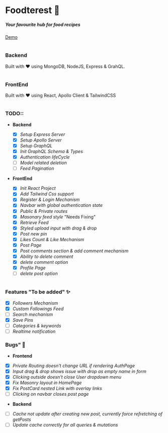 # Foodterest 🍝

##### _Your favourite hub for food recipes_

[Demo](https://foodterest.onrender.com/)

#

##

### Backend

Built with ♥ using MongoDB, NodeJS, Express & GrahQL.

#

### FrontEnd

Built with ♥ using React, Apollo Client & TailwindCSS

#

### TODO::

- **Backend**

  - [x] _Setup Express Server_
  - [x] _Setup Apollo Server_
  - [x] _Setup GraphQL_
  - [x] _Init GraphQL Schema & Types_
  - [x] _Authentication lifeCycle_
  - [ ] _Model related deletion_
  - [ ] _Feed Pagination_

- **FrontEnd**

  - [x] _Init React Project_
  - [x] _Add Tailwind Css support_
  - [x] _Register & Login Mechanism_
  - [x] _Navbar with global authentication state_
  - [x] _Public & Private routes_
  - [x] _Masonary feed style_ "Needs Fixing"
  - [x] _Retrieve Feed_
  - [x] _Styled upload input with drag & drop_
  - [x] _Post new pin_
  - [x] _Likes Count & Like Mechanism_
  - [x] _Post Page_
  - [x] _Post comments section & add comment mechanism_
  - [x] _Ability to delete comment_
  - [x] _delete comment option_
  - [x] _Profile Page_
  - [ ] _delete post option_

#

### Features "To be added" ✨

- [x] _Followers Mechanism_
- [x] _Custom Followings Feed_
- [ ] _Search mechanism_
- [x] _Save Pins_
- [ ] _Categories & keywords_
- [ ] _Realtime notification_

### Bugs" 🐞

- **Frontend**

- [x] _Private Routing doesn't change URL if rendering AuthPage_
- [x] _Input drag & drop shows issue with drop as empty name in form_
- [x] _Clicking outside doesn't close User dropdown menu_
- [x] _Fix Masonry layout in HomePage_
- [x] _Fix PostCard nested Link with overlay links_
- [ ] _Clicking on navbar closes post page_

- **Backend**

- [ ] _Cache not update after creating new post, currently force refretching of getPosts_
- [ ] _Update cache correctly for all queries & mutations_

